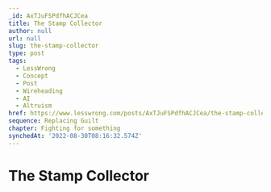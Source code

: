 ```yaml
---
_id: AxTJuFSPdfhACJCea
title: The Stamp Collector
author: null
url: null
slug: the-stamp-collector
type: post
tags:
  - LessWrong
  - Concept
  - Post
  - Wireheading
  - AI
  - Altruism
href: https://www.lesswrong.com/posts/AxTJuFSPdfhACJCea/the-stamp-collector
sequence: Replacing Guilt
chapter: Fighting for something
synchedAt: '2022-08-30T08:16:32.574Z'
---
```

# The Stamp Collector

